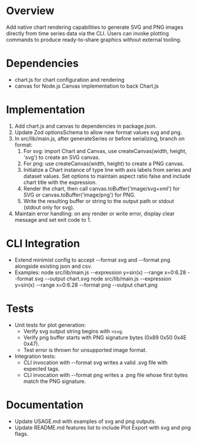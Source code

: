# Overview

Add native chart rendering capabilities to generate SVG and PNG images directly from time series data via the CLI. Users can invoke plotting commands to produce ready-to-share graphics without external tooling.

# Dependencies
- chart.js for chart configuration and rendering
- canvas for Node.js Canvas implementation to back Chart.js

# Implementation
1. Add chart.js and canvas to dependencies in package.json.
2. Update Zod optionsSchema to allow new format values svg and png.
3. In src/lib/main.js, after generateSeries or before serializing, branch on format:
   1. For svg: import Chart and Canvas, use createCanvas(width, height, 'svg') to create an SVG canvas.
   2. For png: use createCanvas(width, height) to create a PNG canvas.
   3. Initialize a Chart instance of type line with axis labels from series and dataset values. Set options to maintain aspect ratio false and include chart title with the expression.
   4. Render the chart, then call canvas.toBuffer('image/svg+xml') for SVG or canvas.toBuffer('image/png') for PNG.
   5. Write the resulting buffer or string to the output path or stdout (stdout only for svg).
4. Maintain error handling: on any render or write error, display clear message and set exit code to 1.

# CLI Integration
- Extend minimist config to accept --format svg and --format png alongside existing json and csv.
- Examples:
  node src/lib/main.js --expression y=sin(x) --range x=0:6.28 --format svg --output chart.svg
  node src/lib/main.js --expression y=sin(x) --range x=0:6.28 --format png --output chart.png

# Tests
- Unit tests for plot generation:
  - Verify svg output string begins with `<svg`.
  - Verify png buffer starts with PNG signature bytes (0x89 0x50 0x4E 0x47).
  - Test error is thrown for unsupported image format.
- Integration tests:
  - CLI invocation with --format svg writes a valid .svg file with expected tags.
  - CLI invocation with --format png writes a .png file whose first bytes match the PNG signature.

# Documentation
- Update USAGE.md with examples of svg and png outputs.
- Update README.md features list to include Plot Export with svg and png flags.